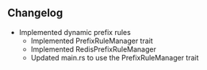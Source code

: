 ## Changelog

- Implemented dynamic prefix rules
    - Implemented PrefixRuleManager trait
    - Implemented RedisPrefixRuleManager
    - Updated main.rs to use the PrefixRuleManager trait
